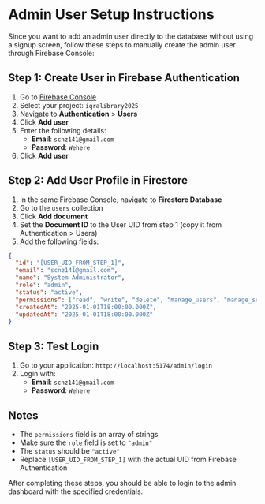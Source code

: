 # Admin User Setup Instructions

Since you want to add an admin user directly to the database without using a signup screen, follow these steps to manually create the admin user through Firebase Console:

## Step 1: Create User in Firebase Authentication

1. Go to [Firebase Console](https://console.firebase.google.com/)
2. Select your project: `iqralibrary2025`
3. Navigate to **Authentication** > **Users**
4. Click **Add user**
5. Enter the following details:
   - **Email**: `scnz141@gmail.com`
   - **Password**: `Wehere`
6. Click **Add user**

## Step 2: Add User Profile in Firestore

1. In the same Firebase Console, navigate to **Firestore Database**
2. Go to the `users` collection
3. Click **Add document**
4. Set the **Document ID** to the User UID from step 1 (copy it from Authentication > Users)
5. Add the following fields:

```json
{
  "id": "[USER_UID_FROM_STEP_1]",
  "email": "scnz141@gmail.com",
  "name": "System Administrator",
  "role": "admin",
  "status": "active",
  "permissions": ["read", "write", "delete", "manage_users", "manage_settings"],
  "createdAt": "2025-01-01T18:00:00.000Z",
  "updatedAt": "2025-01-01T18:00:00.000Z"
}
```

## Step 3: Test Login

1. Go to your application: `http://localhost:5174/admin/login`
2. Login with:
   - **Email**: `scnz141@gmail.com`
   - **Password**: `Wehere`

## Notes

- The `permissions` field is an array of strings
- Make sure the `role` field is set to `"admin"`
- The `status` should be `"active"`
- Replace `[USER_UID_FROM_STEP_1]` with the actual UID from Firebase Authentication

After completing these steps, you should be able to login to the admin dashboard with the specified credentials.